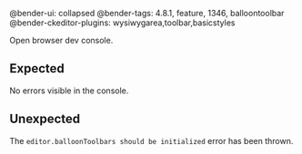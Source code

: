 @bender-ui: collapsed
@bender-tags: 4.8.1, feature, 1346, balloontoolbar
@bender-ckeditor-plugins: wysiwygarea,toolbar,basicstyles

Open browser dev console.

## Expected

No errors visible in the console.

## Unexpected

The `editor.balloonToolbars should be initialized` error has been thrown.